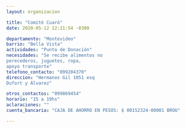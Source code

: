 ```yaml
---
layout: organizacion

title: "Comité Cuaró"
date: 2020-05-12 12:21:54 -0300

departamento: "Montevideo"
barrio: "Bella Vista"
actividades: "Punto de Donación"
necesidades: "Se recibe alimentos no
perecederos, juguetes, ropa,
apoyo transporte"
telefono_contacto: "099204370"
direccion: "Hermanos Gil 1051 esq
Dufort y Álvarez"

otros_contactos: "099869454"
horario: "15 a 19hs"
aclaraciones: ""
cuenta_bancaria: "CAJA DE AHORRO EN PESOS: $ 00152324-00001 BROU"

---
```

